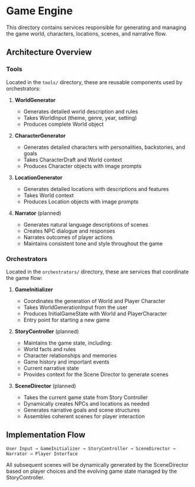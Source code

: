 # Game Engine

This directory contains services responsible for generating and managing the game world, characters, locations, scenes, and narrative flow.

## Architecture Overview

### Tools

Located in the `tools/` directory, these are reusable components used by orchestrators:

1. **WorldGenerator**
   - Generates detailed world description and rules
   - Takes WorldInput (theme, genre, year, setting)
   - Produces complete World object

2. **CharacterGenerator**
   - Generates detailed characters with personalities, backstories, and goals
   - Takes CharacterDraft and World context
   - Produces Character objects with image prompts
   
3. **LocationGenerator**
   - Generates detailed locations with descriptions and features
   - Takes World context
   - Produces Location objects with image prompts

4. **Narrator** (planned)
   - Generates natural language descriptions of scenes
   - Creates NPC dialogue and responses
   - Narrates outcomes of player actions
   - Maintains consistent tone and style throughout the game

### Orchestrators

Located in the `orchestrators/` directory, these are services that coordinate the game flow:

1. **GameInitializer**
   - Coordinates the generation of World and Player Character
   - Takes WorldGenerationInput from the user
   - Produces InitialGameState with World and PlayerCharacter
   - Entry point for starting a new game

2. **StoryController** (planned)
   - Maintains the game state, including:
   - World facts and rules
   - Character relationships and memories
   - Game history and important events
   - Current narrative state
   - Provides context for the Scene Director to generate scenes

3. **SceneDirector** (planned)
   - Takes the current game state from Story Controller
   - Dynamically creates NPCs and locations as needed
   - Generates narrative goals and scene structures
   - Assembles coherent scenes for player interaction

## Implementation Flow

```
User Input → GameInitializer → StoryController → SceneDirector → Narrator → Player Interface
```

All subsequent scenes will be dynamically generated by the SceneDirector based on player choices and the evolving game state managed by the StoryController. 